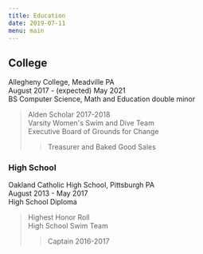 ```yaml
---
title: Education
date: 2019-07-11
menu: main
---
```


## College

Allegheny College, Meadville PA<br>
August 2017 - (expected) May 2021<br>
BS Computer Science, Math and Education double minor
> Alden Scholar 2017-2018 <br>
> Varsity Women's Swim and Dive Team <br>
> Executive Board of Grounds for Change
>> Treasurer and Baked Good Sales

### High School

Oakland Catholic High School, Pittsburgh PA<br>
August 2013 - May 2017<br>
High School Diploma
> Highest Honor Roll<br>
> High School Swim Team<br>
>> Captain 2016-2017
